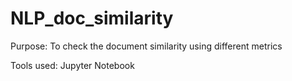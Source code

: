 # NLP_doc_similarity

Purpose: To check the document similarity using different metrics

Tools used: Jupyter Notebook
